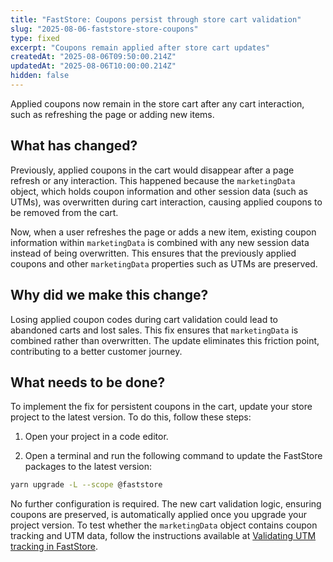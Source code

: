 ```yaml
---
title: "FastStore: Coupons persist through store cart validation"
slug: "2025-08-06-faststore-store-coupons"
type: fixed
excerpt: "Coupons remain applied after store cart updates"
createdAt: "2025-08-06T09:50:00.214Z"
updatedAt: "2025-08-06T10:00:00.214Z"
hidden: false
---
```


Applied coupons now remain in the store cart after any cart interaction, such as refreshing the page or adding new items.

## What has changed?

Previously, applied coupons in the cart would disappear after a page refresh or any interaction.
This happened because the `marketingData` object, which holds coupon information and other session data (such as UTMs), was overwritten during cart interaction, causing applied coupons to be removed from the cart.

Now, when a user refreshes the page or adds a new item, existing coupon information within `marketingData` is combined with any new session data instead of being overwritten. This ensures that the previously applied coupons and other `marketingData` properties such as UTMs are preserved.

## Why did we make this change?

Losing applied coupon codes during cart validation could lead to abandoned carts and lost sales. This fix ensures that `marketingData` is combined rather than overwritten. The update eliminates this friction point, contributing to a better customer journey.

## What needs to be done?

To implement the fix for persistent coupons in the cart, update your store project to the latest version. To do this, follow these steps:

1. Open your project in a code editor.

2. Open a terminal and run the following command to update the FastStore packages to the latest version:

```bash
yarn upgrade -L --scope @faststore
```

No further configuration is required. The new cart validation logic, ensuring coupons are preserved, is automatically applied once you upgrade your project version. To test whether the `marketingData` object contains coupon tracking and UTM data, follow the instructions available at [Validating UTM tracking in FastStore](https://developers.vtex.com/docs/guides/faststore/seo-validating-utm-tracking-in-faststore#instructions).
